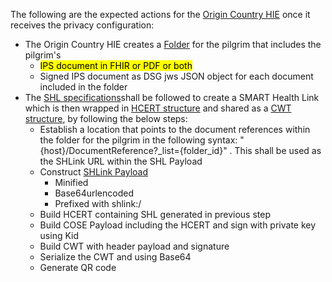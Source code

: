 The following are the expected actions for the [Origin Country HIE](system-actors.html#ochie) once it receives the privacy configuration:
- The Origin Country HIE creates a [Folder](https://profiles.ihe.net/ITI/MHD/StructureDefinition-IHE.MHD.Minimal.Folder.html) for the pilgrim that includes the pilgrim's 
  - <mark>IPS document in FHIR or PDF or both</mark>
  - Signed IPS document as DSG jws JSON object for each document included in the folder
- The [SHL specifications](https://build.fhir.org/ig/HL7/smart-health-cards-and-links/links-specification.html)shall be followed to create a SMART Health Link which is then wrapped in [HCERT structure](https://www.smart.who.int/trust/StructureDefinition-Hcert.html) and shared as a [CWT structure](https://www.smart.who.int/trust/StructureDefinition-CWT.html), by following the below steps:
  - <bold>Establish a location that points to the document references within the folder for the pilgrim in the following syntax: "{host}/DocumentReference?_list={folder_id}" . This shall be used as the SHLink URL within the SHL Payload</bold>
  - Construct [SHLink Payload](https://smart.who.int/trust/StructureDefinition-SmartHealthLinkPayload.html)
    - Minified
    - Base64urlencoded
    - Prefixed with shlink:/
  - Build HCERT containing SHL generated in previous step
  - Build COSE Payload including the HCERT and sign with private key using Kid
  - Build CWT with header payload and signature
  - Serialize the CWT and using Base64
  - Generate QR code